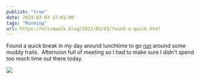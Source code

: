 ```yaml
---
publish: "true"
date: 2023-03-03 17:01:00
tags: "Running"
url: https://ericmwalk.blog/2023/03/03/found-a-quick.html
---
```


Found a quick break in my day around lunchtime to go [run](http://www.strava.com/activities/8654526223) around some muddy trails.  Afternoon full of meeting so I had to make sure I didn’t spend too much time out there today.


![](https://ericmwalk.blog/uploads/2023/c78e325f1d.jpg)